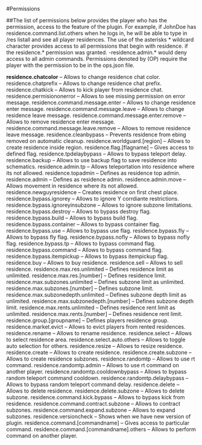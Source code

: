 #Permissions

##The list of permissions below provides the player who has the permission, access to the feature of the plugin.
For example, if JohnDoe has residence.command.list.others when he logs in, he will be able to type in /res listall and see all player residences.
The use of the asterisks * wildcard character provides access to all permissions that begin with residence. if the residence.* permission was granted.
-residence.admin.* would deny access to all admin commands.
Permissions denoted by (OP) require the player with the permission to be in the ops.json file.

**residence.chatcolor** – Allows to change residence chat color.
residence.chatprefix – Allows to change residence chat prefix.
residence.chatkick – Allows to kick player from residence chat.
residence.permisiononerror – Allows to see missing permission on error message.
residence.command.message.enter – Allows to change residence enter message.
residence.command.message.leave – Allows to change residence leave message.
residence.command.message.enter.remove – Allows to remove residence enter message.
residence.command.message.leave.remove – Allows to remove residence leave message.
residence.cleanbypass – Prevents residence from ebing removed on automatic cleanup.
residence.worldguard.[region] – Allows to create residence inside region.
residence.flag.[flagname] – Gives access to defined flag.
residence.tpdelaybypass – Allows to bypass teleport delay.
residence.backup – Allows to use backup flag to save residence into schematics.
residence.admin.tp – Allows teleportation into residence where its not allowed.
residence.topadmin – Defines as residence top admin.
residence.admin – Defines as residence admin.
residence.admin.move – Allows movement in residence where its not allowed.
residence.newguyresidence – Creates residence on first chest place.
residence.bypass.ignorey – Allows to ignore Y corrdiante restrictions.
residence.bypass.ignoreyinsubzone – Allows to ignore subzone limitations.
residence.bypass.destroy – Allows to bypass destroy flag.
residence.bypass.build – Allows to bypass build flag.
residence.bypass.container – Allows to bypass container flag.
residence.bypass.use – Allows to bypass use flag.
residence.bypass.fly – Allows to bypass fly flag.
residence.bypass.nofly – Allows to bypass nofly flag.
residence.bypass.tp – Allows to bypass command flag.
residence.bypass.command – Allows to bypass command flag.
residence.bypass.itempickup – Allows to bypass itempickup flag.
residence.buy – Allows to buy residence.
residence.sell – Allows to sell residence.
residence.max.res.unlimited – Defines residence limit as unlimited.
residence.max.res.[number] – Defines residence limit.
residence.max.subzones.unlimited – Defines subzone limit as unlimited.
residence.max.subzones.[number] – Defines subzone limit.
residence.max.subzonedepth.unlimited – Defines subzone depth limit as unlimited.
residence.max.subzonedepth.[number] – Defines subzone depth limit.
residence.max.rents.unlimited – Defines residence rent limit as unlimited.
residence.max.rents.[number] – Defines residence rent limit.
residence.group.[groupname] – Defines players residence group.
residence.market.evict – Allows to evict players from rented residences.
residence.rename – Allows to rename residence.
residence.select – Allows to select residence area.
residence.select.auto.others – Allows to toggle auto selection for others.
residence.resize – Allows to resize residence.
residence.create – Allows to create residence.
residence.create.subzone – Allows to create residence subzones.
residence.randomtp – Allows to use rt command.
residence.randomtp.admin – Allows to use rt command on another player.
residence.randomtp.cooldownbypass – Allows to bypass random teleport command cooldown.
residence.randomtp.delaybypass – Allows to bypass random teleport command delay.
residence.delete – Allows to delete residence.
residence.delete.subzone – Allows to delete subzone.
residence.command.kick.bypass – Allows to bypass kick from residence.
residence.command.contract.subzone – Allows to contract subzones.
residence.command.expand.subzone – Allows to expand subzones.
residence.versioncheck – Shows when we have new version of plugin.
residence.command.[commandname] – Gives access to particular command.
residence.command.[commandname].others – Allows to perform command on another player.
